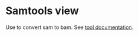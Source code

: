 # Samtools view

Use to convert sam to bam. See [tool documentation](http://www.htslib.org/doc/1.13/samtools-view.html).
